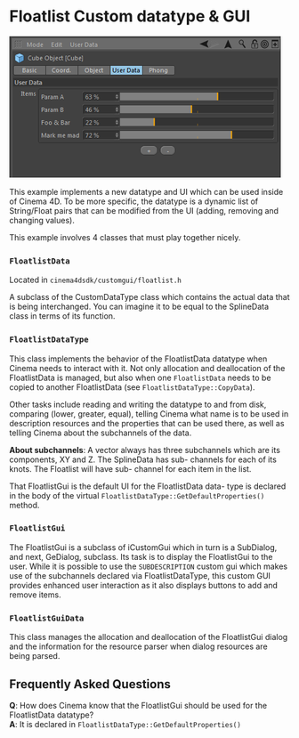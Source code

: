 # Floatlist Custom datatype & GUI

![example image](floatlist.png)

This example implements a new datatype and UI which can be used inside
of Cinema 4D. To be more specific, the datatype is a dynamic list of
String/Float pairs that can be modified from the UI (adding, removing
and changing values).

This example involves 4 classes that must play together nicely.

### `FloatlistData`

Located in `cinema4dsdk/customgui/floatlist.h`

A subclass of the CustomDataType class which contains the
actual data that is being interchanged. You can imagine it
to be equal to the SplineData class in terms of its function.

### `FloatlistDataType`

This class implements the behavior of the FloatlistData
datatype when Cinema needs to interact with it. Not only
allocation and deallocation of the FloatlistData is managed,
but also when one `FloatlistData` needs to be copied to another
FloatlistData (see `FloatlistDataType::CopyData`).

Other tasks include reading and writing the datatype to and
from disk, comparing (lower, greater, equal), telling Cinema
what name is to be used in description resources and the
properties that can be used there, as well as telling Cinema
about the subchannels of the data.

__About subchannels__: A vector always has three subchannels
which are its components, XY and Z. The SplineData has sub-
channels for each of its knots. The Floatlist will have sub-
channel for each item in the list.

That FloatlistGui is the default UI for the FloatlistData data-
type is declared in the body of the virtual
`FloatlistDataType::GetDefaultProperties()` method.

### `FloatlistGui`

The FloatlistGui is a subclass of iCustomGui which in turn is
a SubDialog, and next, GeDialog, subclass. Its task is to
display the FloatlistGui to the user. While it is possible to
use the `SUBDESCRIPTION` custom gui which makes use of the
subchannels declared via FloatlistDataType, this custom GUI
provides enhanced user interaction as it also displays buttons
to add and remove items.

### `FloatlistGuiData`

This class manages the allocation and deallocation of the
FloatlistGui dialog and the information for the resource
parser when dialog resources are being parsed.


## Frequently Asked Questions

__Q__: How does Cinema know that the FloatlistGui should be used for
   the FloatlistData datatype?  
__A__: It is declared in `FloatlistDataType::GetDefaultProperties()`

